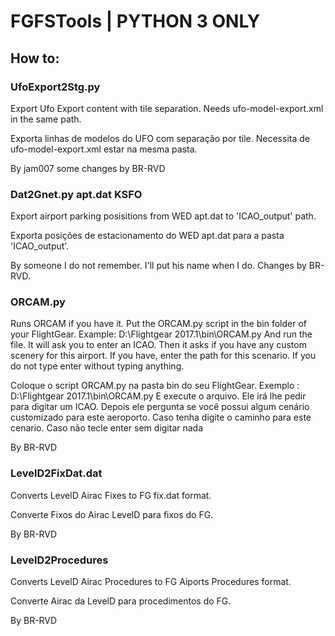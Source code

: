 # FGFSTools | PYTHON 3 ONLY


## How to:

### UfoExport2Stg.py 

Export Ufo Export content with tile separation.
Needs ufo-model-export.xml in the same path.

Exporta linhas de modelos do UFO com separação por tile.
Necessita de ufo-model-export.xml estar na mesma pasta.

By jam007 some changes by BR-RVD

### Dat2Gnet.py apt.dat KSFO

Export airport parking posisitions from WED apt.dat to 'ICAO_output' path.

Exporta posições de estacionamento do WED apt.dat para a pasta 'ICAO_output'.

By someone I do not remember. I'll put his name when I do.  Changes by BR-RVD.

### ORCAM.py

Runs ORCAM if you have it.
Put the ORCAM.py script in the bin folder of your FlightGear.
Example: D:\Flightgear 2017.1\bin\ORCAM.py
And run the file. It will ask you to enter an ICAO.
Then it asks if you have any custom scenery for this airport. If you have, enter the path for this scenario.
If you do not type enter without typing anything.

Coloque o script ORCAM.py na pasta bin do seu FlightGear. Exemplo : D:\Flightgear 2017.1\bin\ORCAM.py
E execute o arquivo. Ele irá lhe pedir para digitar um ICAO.
Depois ele pergunta se você possui algum cenário customizado para este aeroporto.
Caso tenha digite o caminho para este cenario.
Caso não tecle enter sem digitar nada

By BR-RVD

### LevelD2FixDat.dat

Converts LevelD Airac Fixes to FG fix.dat format.

Converte Fixos do Airac LevelD para fixos do FG.

By BR-RVD

### LevelD2Procedures

Converts LevelD Airac Procedures to FG Aiports Procedures format.

Converte Airac da LevelD para procedimentos do FG.

By BR-RVD